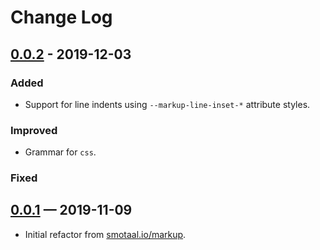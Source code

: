 ﻿# Change Log

<!--
All notable changes to the "experimental-theme" extension will be documented in this file.

Check [Keep a Changelog](http://keepachangelog.com/) for recommendations on how to structure this file.
 -->

## [0.0.2][] - 2019-12-03

### Added

- Support for line indents using `--markup-line-inset-*` attribute styles.

### Improved

- Grammar for `css`.

### Fixed

## [0.0.1][] — 2019-11-09

- Initial refactor from [smotaal.io/markup](https://smotaal.io/markup).

[unreleased]: ./README.md
[0.0.2]: https://www.npmjs.com/package/@smotaal.io/markup/v/0.0.2
[0.0.1]: https://www.npmjs.com/package/@smotaal.io/markup/v/0.0.1
